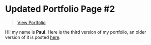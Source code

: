 # Updated Portfolio Page #2

> [View Portfolio](https://paulrydberg.github.io/newPortfolio/)

Hi! my name is **Paul**. Here is the third version of my portfolio, an older version of it is posted [here](https://github.com/paulrydberg/Updated-Portfolio-Page).
